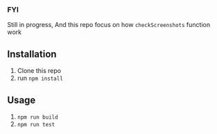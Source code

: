 ### FYI

Still in progress, And this repo focus on how `checkScreenshots` function work

## Installation

1. Clone this repo
2. run `npm install`

## Usage

1. `npm run build`
2. `npm run test`
